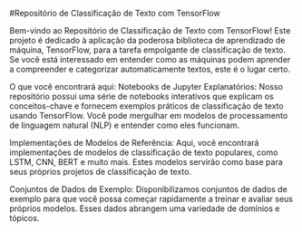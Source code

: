 #Repositório de Classificação de Texto com TensorFlow

Bem-vindo ao Repositório de Classificação de Texto com TensorFlow! Este projeto é dedicado à aplicação da poderosa biblioteca de aprendizado de máquina, TensorFlow, para a tarefa empolgante de classificação de texto. Se você está interessado em entender como as máquinas podem aprender a compreender e categorizar automaticamente textos, este é o lugar certo.

O que você encontrará aqui:
Notebooks de Jupyter Explanatórios: Nosso repositório possui uma série de notebooks interativos que explicam os conceitos-chave e fornecem exemplos práticos de classificação de texto usando TensorFlow. Você pode mergulhar em modelos de processamento de linguagem natural (NLP) e entender como eles funcionam.

Implementações de Modelos de Referência: Aqui, você encontrará implementações de modelos de classificação de texto populares, como LSTM, CNN, BERT e muito mais. Estes modelos servirão como base para seus próprios projetos de classificação de texto.

Conjuntos de Dados de Exemplo: Disponibilizamos conjuntos de dados de exemplo para que você possa começar rapidamente a treinar e avaliar seus próprios modelos. Esses dados abrangem uma variedade de domínios e tópicos.


 
